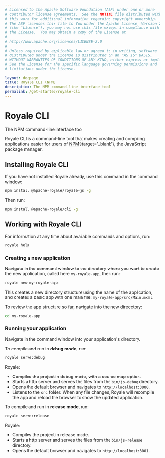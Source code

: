 ```yaml
---
# Licensed to the Apache Software Foundation (ASF) under one or more
# contributor license agreements.  See the NOTICE file distributed with
# this work for additional information regarding copyright ownership.
# The ASF licenses this file to You under the Apache License, Version 2.0
# (the "License"); you may not use this file except in compliance with
# the License.  You may obtain a copy of the License at
# 
# http://www.apache.org/licenses/LICENSE-2.0
# 
# Unless required by applicable law or agreed to in writing, software
# distributed under the License is distributed on an "AS IS" BASIS,
# WITHOUT WARRANTIES OR CONDITIONS OF ANY KIND, either express or implied.
# See the License for the specific language governing permissions and
# limitations under the License.

layout: docpage
title: Royale CLI (NPM)
description: The NPM command-line interface tool
permalink: /get-started/royale-cli
---
```


# Royale CLI

The NPM command-line interface tool

Royale CLI is a command-line tool that makes creating and compiling applications easier for users of [NPM](https://www.npmjs.com/){:target='_blank'}, the JavaScript package manager.

## Installing Royale CLI

If you have not installed Royale already, use this command in the command window:

```sh
npm install @apache-royale/royale-js -g
```

Then run:

```sh
npm install @apache-royale/cli -g
```

## Working with Royale CLI

For information at any time about available commands and options, run:

```sh
royale help
```

### Creating a new application

Navigate in the command window to the directory where you want to create the new application, called here `my-royale-app`, then run:

```sh
royale new my-royale-app
```

This creates a new directory structure using the name of the application, and creates a basic app with one main file: `my-royale-app/src/Main.mxml`.

To review the app structure so far, navigate into the new direcctory:

```sh
cd my-royale-app
```

### Running your application

Navigate in the command window into your application's directory.

To compile and run in **debug mode**, run:

```sh
royale serve:debug
```

Royale:
  - Compiles the project in debug mode, with a source map option.
  - Starts a http server and serves the files from the `bin/js-debug` directory.
  - Opens the default browser and navigates to `http://localhost:3000`.
  - Listens to the `src` folder. When any file changes, Royale will recompile the app and reload the browser to show the updated application.
  
To compile and run in **release mode**, run:

```sh
royale serve:release
```

Royale:
  - Compiles the project in release mode.
  - Starts a http server and serves the files from the `bin/js-release` directory.
  - Opens the default browser and navigates to `http://localhost:3001`.
